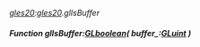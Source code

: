 _[gles20](../../modules/gles20/gles20-module.md):[gles20](../../modules/gles20/gles20-module.md).glIsBuffer_
##### Function glIsBuffer:[GLboolean](../../modules/gles20/gles20-glboolean.md)( buffer_:[GLuint](../../modules/gles20/gles20-gluint.md) )
